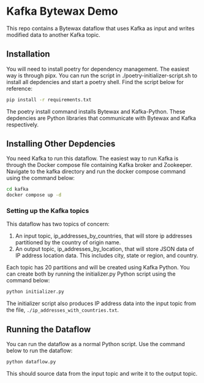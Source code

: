 # Kafka Bytewax Demo
This repo contains a Bytewax dataflow that uses Kafka as input and writes modified data to another Kafka topic. 

## Installation
You will need to install poetry for dependency management. The easiest way is through pipx. You can run the script in ./poetry-initializer-script.sh to install all depdencies and start a poetry shell. Find the script below for reference:

```sh
pip install -r requirements.txt
```


The poetry install command installs Bytewax and Kafka-Python. These depdencies are Python libraries that communicate with Bytewax and Kafka respectively.

## Installing Other Depdencies

You need Kafka to run this dataflow. The easiest way to run Kafka is through the Docker compose file containing Kafka broker and Zookeeper. Navigate to the kafka directory and run the docker compose command using the command below:

```sh
cd kafka
docker compose up -d
```

### Setting up the Kafka topics

This dataflow has two topics of concern:

1. An input topic, ip_addresses_by_countries, that will store ip addresses partitioned by the country of origin name.
2. An output topic, ip_addresses_by_location, that will store JSON data of IP address location data. This includes city, state or region, and country.

Each topic has 20 partitions and will be created using Kafka Python. You can create both by running the initializer.py Python script using the command below:

```sh
python initializer.py
```

The initializer script also produces IP address data into the input topic from the file, `./ip_addresses_with_countries.txt`.

## Running the Dataflow

You can run the dataflow as a normal Python script. Use the command below to run the dataflow:

```sh
python dataflow.py
```

This should source data from the input topic and write it to the output topic.